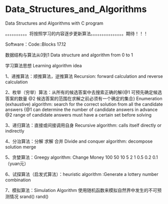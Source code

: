 # Data_Structures_and_Algorithms
Data Structures and Algorithms with C program 

。。。。。。。。。。将按照学习的内容逐步更新算法。。。。。。。。。。。。。。。期待！！！

Software：Code::Blocks 17.12

数据结构与算法从0到1  Data structure and algorithm from 0 to 1

学习算法思想   Learning algorithm idea

1、递推算法：顺推算法，逆推算法   Recursion: forward calculation and reverse calculation

2、枚举（穷举）算法：从所有的候选答案中去搜索正确的解{@1 可预先确定候选答案的数量  @2 候选答案的范围在求解之前必须有一个确定的集合}
Enumeration (exhaustive) algorithm: search for the correct solution from all the candidate answers {@1 can determine the number of candidate answers in advance @2 range of candidate answers must have a certain set before solving

3、递归算法：直接或间接调用自身   Recursive algorithm: calls itself directly or indirectly

4、分治算法：分解  求解  合并    Divide and conquer algorithm: decompose solution merge

5、贪婪算法：Greegy algorithm: Change Money 100 50 10 5 2 1 0.5 0.2 0.1 （yuan元）

6、试探算法（启发式算法）：heuristic algorithm :Generate a lottery number combination

7、模拟算法：Simulation Algorithm 使用随机函数来模拟自然界中发生的不可预测情况  srand()   rand()
